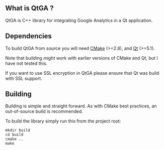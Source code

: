What is QtGA ?
--------------

QtGA is C++ library for integrating Google Analytics in a Qt application.

Dependencies
------------
To build QtGA from source you will need
[CMake](http://www.cmake.org) (>=2.8), and
[Qt](http://www.qt-project.org) (>=5.1).

Note that building *might* work with earlier versions of CMake and Qt, but I have not tested this.

If you want to use SSL encryption in QtGA please ensure that Qt was build with SSL support.

Building
--------
Building is simple and straight forward. As with CMake best practices, an out-of-source build is recommended.

To build the library simply run this from the project root:

    mkdir build
    cd build
    cmake ..
    make
